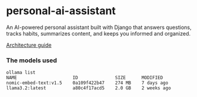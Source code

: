 # personal-ai-assistant
An AI-powered personal assistant built with Django that answers questions, tracks habits, summarizes content, and keeps you informed and organized.

[Architecture guide](https://github.blog/ai-and-ml/llms/the-architecture-of-todays-llm-applications/#:~:text=or%20fine%2Dtuning.-,In%2Dcontext%20learning,-%2C%20sometimes%20referred)


### The models used
```
ollama list                                                                                                                                                                                  
NAME                     ID              SIZE      MODIFIED    
nomic-embed-text:v1.5    0a109f422b47    274 MB    7 days ago     
llama3.2:latest          a80c4f17acd5    2.0 GB    2 weeks ago  
```
